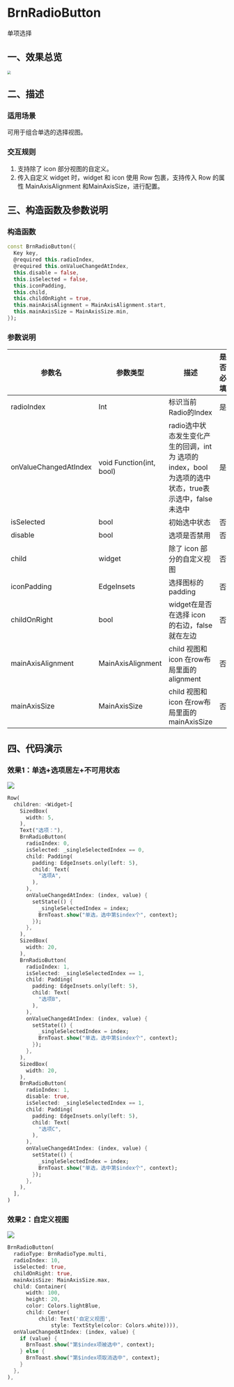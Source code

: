 # BrnRadioButton

单项选择

## 一、效果总览

<img src="./img/BrnRadioButtonIntro.png" style="zoom:50%;" />

## 二、描述

### 适用场景

可用于组合单选的选择视图。

### 交互规则

1. 支持除了 icon 部分视图的自定义。
3. 传入自定义 widget 时，widget 和 icon 使用 Row 包裹，支持传入 Row 的属性 MainAxisAlignment 和MainAxisSize，进行配置。

## 三、构造函数及参数说明

### 构造函数

```dart
const BrnRadioButton({
  Key key,
  @required this.radioIndex,
  @required this.onValueChangedAtIndex,
  this.disable = false,
  this.isSelected = false,
  this.iconPadding,
  this.child,
  this.childOnRight = true,
  this.mainAxisAlignment = MainAxisAlignment.start,
  this.mainAxisSize = MainAxisSize.min,
});
```
### 参数说明

| **参数名** | **参数类型** | **描述** | **是否必填** | **默认值** |
| --- | --- | --- | --- | --- |
| radioIndex | Int | 标识当前Radio的Index | 是 | 无 |
| onValueChangedAtIndex | void Function(int, bool) | radio选中状态发生变化产生的回调，int 为 选项的index，bool 为选项的选中状态，true表示选中，false未选中 | 是 | 无 |
| isSelected | bool | 初始选中状态 | 否 | false |
| disable | bool | 选项是否禁用 | 否 | false |
| child | widget | 除了 icon 部分的自定义视图 | 否 | 无 |
| iconPadding | EdgeInsets | 选择图标的padding | 否 | EdgeInsets.all(5) |
| childOnRight | bool | widget在是否在选择 icon 的右边，false 就在左边 | 否 | true |
| mainAxisAlignment | MainAxisAlignment | child 视图和 icon 在row布局里面的alignment | 否 | MainAxisAlignment.start |
| mainAxisSize | MainAxisSize | child 视图和 icon 在row布局里面的mainAxisSize | 否 | MainAxisSize.min |

## 四、代码演示

### 效果1：单选+选项居左+不可用状态

![](./img/BrnRadioItemDemo1.png)

```dart
Row(
  children: <Widget>[
    SizedBox(
      width: 5,
    ),
    Text("选项："),
    BrnRadioButton(
      radioIndex: 0,
      isSelected: _singleSelectedIndex == 0,
      child: Padding(
        padding: EdgeInsets.only(left: 5),
        child: Text(
          "选项A",
        ),
      ),
      onValueChangedAtIndex: (index, value) {
        setState(() {
          _singleSelectedIndex = index;
          BrnToast.show("单选，选中第$index个", context);
        });
      },
    ),
    SizedBox(
      width: 20,
    ),
    BrnRadioButton(
      radioIndex: 1,
      isSelected: _singleSelectedIndex == 1,
      child: Padding(
        padding: EdgeInsets.only(left: 5),
        child: Text(
          "选项B",
        ),
      ),
      onValueChangedAtIndex: (index, value) {
        setState(() {
          _singleSelectedIndex = index;
          BrnToast.show("单选，选中第$index个", context);
        });
      },
    ),
    SizedBox(
      width: 20,
    ),
    BrnRadioButton(
      radioIndex: 1,
      disable: true,
      isSelected: _singleSelectedIndex == 1,
      child: Padding(
        padding: EdgeInsets.only(left: 5),
        child: Text(
          "选项C",
        ),
      ),
      onValueChangedAtIndex: (index, value) {
        setState(() {
          _singleSelectedIndex = index;
          BrnToast.show("单选，选中第$index个", context);
        });
      },
    ),
  ],
)
```
### 效果2：自定义视图

![](./img/BrnRadioItemDemo3.png)
```dart
BrnRadioButton(
  radioType: BrnRadioType.multi,
  radioIndex: 10,
  isSelected: true,
  childOnRight: true,
  mainAxisSize: MainAxisSize.max,
  child: Container(
      width: 100,
      height: 20,
      color: Colors.lightBlue,
      child: Center(
          child: Text('自定义视图',
              style: TextStyle(color: Colors.white)))),
  onValueChangedAtIndex: (index, value) {
    if (value) {
      BrnToast.show("第$index项被选中", context);
    } else {
      BrnToast.show("第$index项取消选中", context);
    }
  },
),
```
